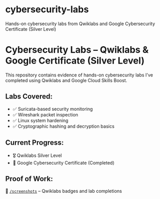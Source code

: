 # cybersecurity-labs
Hands-on cybersecurity labs from Qwiklabs and Google Cybersecurity Certificate (Silver Level)
# Cybersecurity Labs – Qwiklabs & Google Certificate (Silver Level)

This repository contains evidence of hands-on cybersecurity labs I’ve completed using Qwiklabs and Google Cloud Skills Boost.

## Labs Covered:
- ✅ Suricata-based security monitoring
- ✅ Wireshark packet inspection
- ✅ Linux system hardening
- ✅ Cryptographic hashing and decryption basics

## Current Progress:
- 🎖️ Qwiklabs Silver Level
- 🧾 Google Cybersecurity Certificate (Completed)

## Proof of Work:
📁 [`/screenshots`](screenshots/) – Qwiklabs badges and lab completions  

